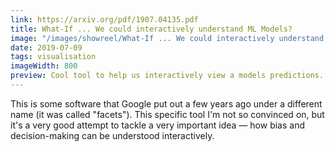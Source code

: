 ```yaml
---
link: https://arxiv.org/pdf/1907.04135.pdf
title: What-If ... We could interactively understand ML Models?
image: "/images/showreel/What-If ... We could interactively understand ML Models.jpg"
date: 2019-07-09
tags: visualisation
imageWidth: 800
preview: Cool tool to help us interactively view a models predictions.
---
```


This is some software that Google put out a few years ago under a different
name (it was called "facets"). This specific tool I'm not so convinced on, but
it's a very good attempt to tackle a very important idea &mdash; how bias and
decision-making can be understood interactively.
